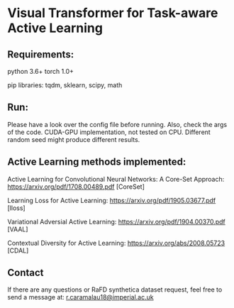 # Visual Transformer for Task-aware Active Learning

## Requirements:
python 3.6+
torch 1.0+

pip libraries: tqdm, sklearn, scipy, math

## Run:

Please have a look over the config file before running. Also, check the args of the code.
CUDA-GPU implementation, not tested on CPU. Different random seed might produce different results.

## Active Learning methods implemented:
Active Learning for Convolutional Neural Networks: A Core-Set Approach: https://arxiv.org/pdf/1708.00489.pdf [CoreSet]

Learning Loss for Active Learning: https://arxiv.org/pdf/1905.03677.pdf [lloss]

Variational Adversial Active Learning: https://arxiv.org/pdf/1904.00370.pdf [VAAL]

Contextual Diversity for Active Learning: https://arxiv.org/abs/2008.05723 [CDAL]

## Contact
If there are any questions or RaFD synthetica dataset request, feel free to send a message at: r.caramalau18@imperial.ac.uk
